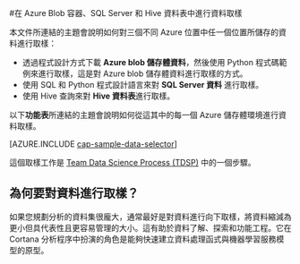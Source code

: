 <properties 
	pageTitle="在 Azure Blob 容器、SQL Server 和 Hive 資料表中進行資料取樣 | Microsoft Azure" 
	description="如何探索儲存在各種 Azure 環境中的資料。" 
	services="machine-learning" 
	documentationCenter="" 
	authors="bradsev" 
	manager="jhubbard" 
	editor="cgronlun" />

<tags 
	ms.service="machine-learning" 
	ms.workload="data-services" 
	ms.tgt_pltfrm="na" 
	ms.devlang="na" 
	ms.topic="article" 
	ms.date="09/19/2016" 
	ms.author="fashah;garye;bradsev" />

#<a name="heading"></a>在 Azure Blob 容器、SQL Server 和 Hive 資料表中進行資料取樣

本文件所連結的主題會說明如何對三個不同 Azure 位置中任一個位置所儲存的資料進行取樣：

- 透過程式設計方式下載 **Azure blob 儲存體資料**，然後使用 Python 程式碼範例來進行取樣，這是對 Azure blob 儲存體資料進行取樣的方式。
- 使用 SQL 和 Python 程式設計語言來對 **SQL Server 資料** 進行取樣。
- 使用 Hive 查詢來對 **Hive 資料表**進行取樣。

以下**功能表**所連結的主題會說明如何從這其中的每一個 Azure 儲存體環境進行資料取樣。

[AZURE.INCLUDE [cap-sample-data-selector](../../includes/cap-sample-data-selector.md)]

這個取樣工作是 [Team Data Science Process (TDSP)](https://azure.microsoft.com/documentation/learning-paths/cortana-analytics-process/) 中的一個步驟。

## 為何要對資料進行取樣？

如果您規劃分析的資料集很龐大，通常最好是對資料進行向下取樣，將資料縮減為更小但具代表性且更容易管理的大小。這有助於資料了解、探索和功能工程。它在 Cortana 分析程序中扮演的角色是能夠快速建立資料處理函式與機器學習服務模型的原型。

<!---HONumber=AcomDC_0921_2016-->